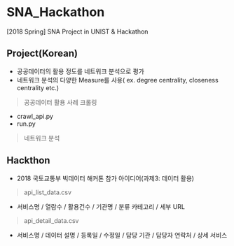 # SNA_Hackathon
[2018 Spring] SNA Project in UNIST &amp; Hackathon

## Project(Korean)
- 공공데이터의 활용 정도를 네트워크 분석으로 평가
- 네트워크 분석의 다양한 Measure를 사용( ex. degree centrality, closeness centrality etc.)
> 공공데이터 활용 사례 크롤링
- crawl_api.py
- run.py
> 네트워크 분석

## Hackthon
- 2018 국토교통부 빅데이터 해커톤 참가 아이디어(과제3: 데이터 활용)
> api_list_data.csv
- 서비스명 / 열람수 / 활용건수 / 기관명 / 분류 카테고리 / 세부 URL
> api_detail_data.csv
- 서비스명 / 데이터 설명 / 등록일 / 수정일 / 담당 기관 / 담당자 연락처 / 상세 서비스
